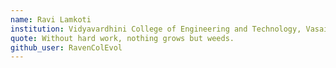 ```yaml
---
name: Ravi Lamkoti
institution: Vidyavardhini College of Engineering and Technology, Vasai
quote: Without hard work, nothing grows but weeds.
github_user: RavenColEvol
---
```

